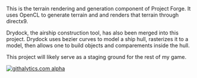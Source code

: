 This is the terrain rendering and generation component of Project Forge. It uses OpenCL to generate terrain and and renders that terrain through directx9.

Drydock, the airship construction tool, has also been merged into this project. Drydock uses bezier curves to model a ship hull, rasterizes it to a model, then allows one to build objects and comparements inside the hull.

This project will likely serve as a staging ground for the rest of my game.

[![githalytics.com alpha](https://cruel-carlota.pagodabox.com/0ac64015708f0a4b47a68145827c6fae "githalytics.com")](http://githalytics.com/bsamuels453/Gondola)